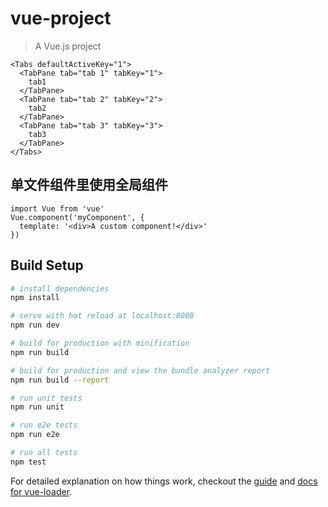 # vue-project

> A Vue.js project

```
<Tabs defaultActiveKey="1">
  <TabPane tab="tab 1" tabKey="1">
    tab1
  </TabPane>
  <TabPane tab="tab 2" tabKey="2">
    tab2
  </TabPane>
  <TabPane tab="tab 3" tabKey="3">
    tab3
  </TabPane>
</Tabs>
```

## 单文件组件里使用全局组件

```
import Vue from 'vue'
Vue.component('myComponent', {
  template: '<div>A custom component!</div>'
})
```

## Build Setup

``` bash
# install dependencies
npm install

# serve with hot reload at localhost:8080
npm run dev

# build for production with minification
npm run build

# build for production and view the bundle analyzer report
npm run build --report

# run unit tests
npm run unit

# run e2e tests
npm run e2e

# run all tests
npm test
```

For detailed explanation on how things work, checkout the [guide](http://vuejs-templates.github.io/webpack/) and [docs for vue-loader](http://vuejs.github.io/vue-loader).
